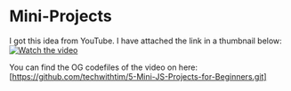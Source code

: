 # Mini-Projects
I got this idea from YouTube. I have attached the link in a thumbnail below:
[![Watch the video](https://img.youtube.com/vi/2ml4x0rO1PQ/0.jpg)](https://youtu.be/2ml4x0rO1PQ?si=kbDP9zwc3lzls9YG)

You can find the OG codefiles of the video on here: [https://github.com/techwithtim/5-Mini-JS-Projects-for-Beginners.git]


